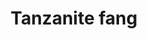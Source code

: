 ---
layout: item
title: Tanzanite fang
item-id: 12922
datatable: true
id: 12922
name: "Tanzanite fang"
members: true
lowalch: 44000
highalch: 66000
examine: "Maybe you could use a chisel to fletch this into a blowpipe."
monsters:
  - id: 2042
    name: "Zulrah"
    members: true
    combat_level: 725
    wiki_url: "https://oldschool.runescape.wiki/w/Zulrah#Serpentine"
    drops:
      - quantity: "1"
        rarity: 0.0009765625
    image: "https://oldschool.runescape.wiki/images/thumb/b/bc/Zulrah_%28serpentine%29.png/250px-Zulrah_%28serpentine%29.png?29a54"
---